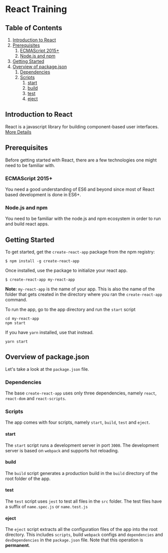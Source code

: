 # React Training

## Table of Contents <!-- omit in toc -->
1. [Introduction to React](#introduction-to-react)
2. [Prerequisites](#prerequisites)
   1. [ECMAScript 2015+](#ecmascript-2015)
   2. [Node.js and npm](#nodejs-and-npm)
3. [Getting Started](#getting-started)
4. [Overview of package.json](#overview-of-packagejson)
   1. [Dependencies](#dependencies)
   2. [Scripts](#scripts)
      1. [start](#start)
      2. [build](#build)
      3. [test](#test)
      4. [eject](#eject)

## Introduction to React
React is a javascript library for building component-based user interfaces. [More Details](training/Introduction.md)

## Prerequisites
Before getting started with React, there are a few technologies one might need to be familiar with.

### ECMAScript 2015+
You need a good understanding of ES6 and beyond since most of React based development is done in ES6+.

### Node.js and npm
You need to be familiar with the node.js and npm ecosystem in order to run and build react apps.

## Getting Started
To get started, get the `create-react-app` package from the npm registry:
```
$ npm install -g create-react-app
```

Once installed, use the package to initialize your react app.
```
$ create-react-app my-react-app
```
**Note:** `my-react-app` is the name of your app. This is also the name of the folder that gets created in the directory where you ran the `create-react-app` command.

To run the app, go to the app directory and run the `start` script
```
cd my-react-app
npm start
```
If you have `yarn` installed, use that instead.
```
yarn start
```

## Overview of package.json
Let's take a look at the `package.json` file.

### Dependencies
The base `create-react-app` uses only three dependencies, namely `react`, `react-dom` and `react-scripts`.

### Scripts
The app comes with four scripts, namely `start`, `build`, `test` and `eject`.

#### start
The `start` script runs a development server in port `3000`. The development server is based on `webpack` and supports hot reloading.

#### build
The `build` script generates a production build in the `build` directory of the root folder of the app.

#### test
The `test` script uses `jest` to test all files in the `src` folder. The test files have a suffix of `name.spec.js` or `name.test.js`

#### eject
The `eject` script extracts all the configuration files of the app into the root directory. This includes `scripts`, build `webpack` configs and `dependencies` and `devDependencies` in the `package.json` file. Note that this operation is **permanent**.
